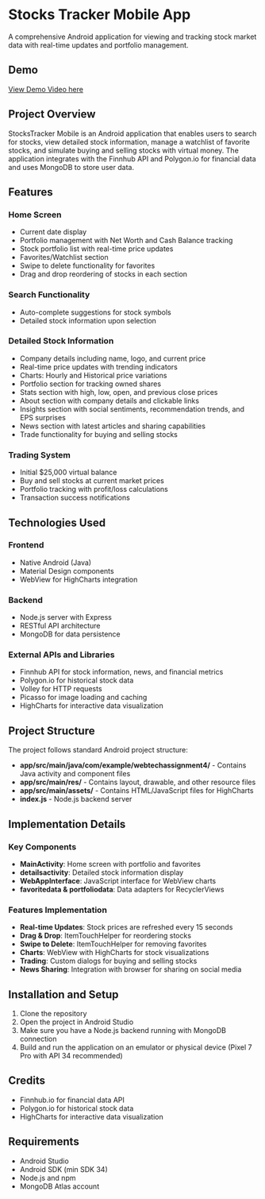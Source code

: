 # Stocks Tracker Mobile App

A comprehensive Android application for viewing and tracking stock market data with real-time updates and portfolio management.
## Demo
[View Demo Video here](https://drive.google.com/file/d/1f6I5dSAqDtUgTlv1ERS2HnbEjCZym1Mr/view?usp=sharing)

## Project Overview

StocksTracker Mobile is an Android application that enables users to search for stocks, view detailed stock information, manage a watchlist of favorite stocks, and simulate buying and selling stocks with virtual money. The application integrates with the Finnhub API and Polygon.io for financial data and uses MongoDB to store user data.

## Features

### Home Screen
- Current date display
- Portfolio management with Net Worth and Cash Balance tracking
- Stock portfolio list with real-time price updates
- Favorites/Watchlist section
- Swipe to delete functionality for favorites
- Drag and drop reordering of stocks in each section

### Search Functionality
- Auto-complete suggestions for stock symbols
- Detailed stock information upon selection

### Detailed Stock Information
- Company details including name, logo, and current price
- Real-time price updates with trending indicators
- Charts: Hourly and Historical price variations
- Portfolio section for tracking owned shares
- Stats section with high, low, open, and previous close prices
- About section with company details and clickable links
- Insights section with social sentiments, recommendation trends, and EPS surprises
- News section with latest articles and sharing capabilities
- Trade functionality for buying and selling stocks

### Trading System
- Initial $25,000 virtual balance
- Buy and sell stocks at current market prices
- Portfolio tracking with profit/loss calculations
- Transaction success notifications

## Technologies Used

### Frontend
- Native Android (Java)
- Material Design components
- WebView for HighCharts integration

### Backend
- Node.js server with Express
- RESTful API architecture
- MongoDB for data persistence

### External APIs and Libraries
- Finnhub API for stock information, news, and financial metrics
- Polygon.io for historical stock data
- Volley for HTTP requests
- Picasso for image loading and caching
- HighCharts for interactive data visualization

## Project Structure

The project follows standard Android project structure:

- **app/src/main/java/com/example/webtechassignment4/** - Contains Java activity and component files
- **app/src/main/res/** - Contains layout, drawable, and other resource files
- **app/src/main/assets/** - Contains HTML/JavaScript files for HighCharts
- **index.js** - Node.js backend server

## Implementation Details

### Key Components

- **MainActivity**: Home screen with portfolio and favorites
- **detailsactivity**: Detailed stock information display
- **WebAppInterface**: JavaScript interface for WebView charts
- **favoritedata & portfoliodata**: Data adapters for RecyclerViews

### Features Implementation

- **Real-time Updates**: Stock prices are refreshed every 15 seconds
- **Drag & Drop**: ItemTouchHelper for reordering stocks
- **Swipe to Delete**: ItemTouchHelper for removing favorites
- **Charts**: WebView with HighCharts for stock visualizations
- **Trading**: Custom dialogs for buying and selling stocks
- **News Sharing**: Integration with browser for sharing on social media

## Installation and Setup

1. Clone the repository
2. Open the project in Android Studio
3. Make sure you have a Node.js backend running with MongoDB connection
4. Build and run the application on an emulator or physical device (Pixel 7 Pro with API 34 recommended)

## Credits

- Finnhub.io for financial data API
- Polygon.io for historical stock data
- HighCharts for interactive data visualization

## Requirements

- Android Studio
- Android SDK (min SDK 34)
- Node.js and npm
- MongoDB Atlas account
